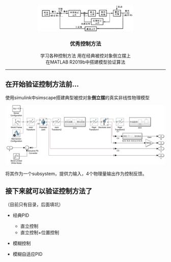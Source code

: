 <!-- README的大标题 -->
<br />
<p align="center">
  <a href="https://github.com/2Meng/Modern-Control-Techniques">
    <img src="./images/logo.jpg" alt="Logo" width="300">
  </a>
  <h3 align="center">优秀控制方法</h3>

  <p align="center">
    学习各种控制方法 用在经典被控对象倒立摆上
	<br/>
	在MATLAB R2019b中搭建模型验证算法

  </p>
</p>

----

## 在开始验证控制方法前...
使用simulink中simscape搭建典型被控对象**倒立摆**的真实非线性物理模型
<p align="center">
    <img src="./images/倒立摆模型内部.jpg" width="500">
</p>
将其作为一个subsystem，提供力输入，4个物理量输出作为控制反馈。

## 接下来就可以验证控制方法了

（目前只有目录，后面填坑）

- 经典PID
    - 直立控制
    - 直立控制+位置控制

- 模糊控制
- 模糊自适应PID




